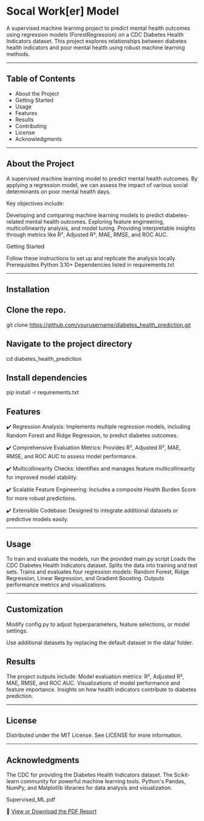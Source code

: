 # Socal Work[er] Model

A supervised machine learning project to predict mental health outcomes using regression models (ForestRegression) on a CDC Diabetes Health Indicators dataset. This project explores relationships between diabetes health indicators and poor mental health using robust machine learning methods.


---

## Table of Contents

- About the Project
- Getting Started
- Usage
- Features
- Results
- Contributing
- License
- Acknowledgments

---

## About the Project

A supervised machine learning model to predict mental health outcomes. By applying a regression model, we can assess the impact of various social determinants on poor mental health days. 

Key objectives include:

Developing and comparing machine learning models to predict diabetes-related mental health outcomes.
Exploring feature engineering, multicollinearity analysis, and model tuning.
Providing interpretable insights through metrics like R², Adjusted R², MAE, RMSE, and ROC AUC.

Getting Started

Follow these instructions to set up and replicate the analysis locally.
Prerequisites
Python 3.10+
Dependencies listed in requirements.txt

---

## Installation

## Clone the repo.
git clone https://github.com/yourusername/diabetes_health_prediction.git

## Navigate to the project directory
cd diabetes_health_prediction

## Install dependencies
pip install -r requirements.txt

## Features

✔️ Regression Analysis: Implements multiple regression models, including Random Forest and Ridge Regression, to predict diabetes outcomes.

✔️ Comprehensive Evaluation Metrics: Provides R², Adjusted R², MAE, RMSE, and ROC AUC to assess model performance.

✔️ Multicollinearity Checks: Identifies and manages feature multicollinearity for improved model stability.

✔️ Scalable Feature Engineering: Includes a composite Health Burden Score for more robust predictions.

✔️ Extensible Codebase: Designed to integrate additional datasets or predictive models easily.

---

## Usage

To train and evaluate the models, run the provided main.py script
Loads the CDC Diabetes Health Indicators dataset.
Splits the data into training and test sets.
Trains and evaluates four regression models: Random Forest, Ridge Regression, Linear Regression, and Gradient Boosting.
Outputs performance metrics and visualizations.

---

## Customization

Modify config.py to adjust hyperparameters, feature selections, or model settings.

Use additional datasets by replacing the default dataset in the data/ folder.

## Results

The project outputs include:
Model evaluation metrics: R², Adjusted R², MAE, RMSE, and ROC AUC.
Visualizations of model performance and feature importance.
Insights on how health indicators contribute to diabetes prediction.

--- 

## License

Distributed under the MIT License. See LICENSE for more information.

---

## Acknowledgments

The CDC for providing the Diabetes Health Indicators dataset.
The Scikit-learn community for powerful machine learning tools.
Python's Pandas, NumPy, and Matplotlib libraries for data analysis and visualization.


Supervised_ML.pdf 

📄 [View or Download the PDF Report](https://github.com/jvintorres/Social_Work_Model/Supervised_ML.pdf)
